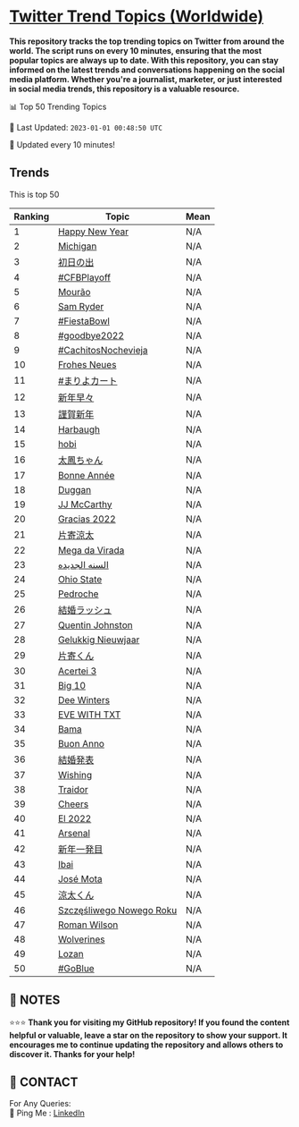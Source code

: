 [Twitter Trend Topics (Worldwide)](https://github.com/ErcinDedeoglu/Twitter-Trend-Topics)
==========

**This repository tracks the top trending topics on Twitter from around the world. 
The script runs on every 10 minutes, ensuring that the most popular topics are always up to date. 
With this repository, you can stay informed on the latest trends and conversations happening on the social media platform. 
Whether you're a journalist, marketer, or just interested in social media trends, this repository is a valuable resource.**


📊 Top 50 Trending Topics

📆 Last Updated: `2023-01-01 00:48:50 UTC`

🔧 Updated every 10 minutes!


## Trends

This is top 50

| Ranking | Topic | Mean |
| ------- | ------------ | ------------ |
| 1 | [Happy New Year](http://twitter.com/search?q=Happy+New+Year) | N/A |
| 2 | [Michigan](http://twitter.com/search?q=Michigan) | N/A |
| 3 | [初日の出](http://twitter.com/search?q=%e5%88%9d%e6%97%a5%e3%81%ae%e5%87%ba) | N/A |
| 4 | [#CFBPlayoff](http://twitter.com/search?q=%23CFBPlayoff) | N/A |
| 5 | [Mourão](http://twitter.com/search?q=Mour%c3%a3o) | N/A |
| 6 | [Sam Ryder](http://twitter.com/search?q=Sam+Ryder) | N/A |
| 7 | [#FiestaBowl](http://twitter.com/search?q=%23FiestaBowl) | N/A |
| 8 | [#goodbye2022](http://twitter.com/search?q=%23goodbye2022) | N/A |
| 9 | [#CachitosNochevieja](http://twitter.com/search?q=%23CachitosNochevieja) | N/A |
| 10 | [Frohes Neues](http://twitter.com/search?q=Frohes+Neues) | N/A |
| 11 | [#まりよカート](http://twitter.com/search?q=%23%e3%81%be%e3%82%8a%e3%82%88%e3%82%ab%e3%83%bc%e3%83%88) | N/A |
| 12 | [新年早々](http://twitter.com/search?q=%e6%96%b0%e5%b9%b4%e6%97%a9%e3%80%85) | N/A |
| 13 | [謹賀新年](http://twitter.com/search?q=%e8%ac%b9%e8%b3%80%e6%96%b0%e5%b9%b4) | N/A |
| 14 | [Harbaugh](http://twitter.com/search?q=Harbaugh) | N/A |
| 15 | [hobi](http://twitter.com/search?q=hobi) | N/A |
| 16 | [太鳳ちゃん](http://twitter.com/search?q=%e5%a4%aa%e9%b3%b3%e3%81%a1%e3%82%83%e3%82%93) | N/A |
| 17 | [Bonne Année](http://twitter.com/search?q=Bonne+Ann%c3%a9e) | N/A |
| 18 | [Duggan](http://twitter.com/search?q=Duggan) | N/A |
| 19 | [JJ McCarthy](http://twitter.com/search?q=JJ+McCarthy) | N/A |
| 20 | [Gracias 2022](http://twitter.com/search?q=Gracias+2022) | N/A |
| 21 | [片寄涼太](http://twitter.com/search?q=%e7%89%87%e5%af%84%e6%b6%bc%e5%a4%aa) | N/A |
| 22 | [Mega da Virada](http://twitter.com/search?q=Mega+da+Virada) | N/A |
| 23 | [السنه الجديده](http://twitter.com/search?q=%d8%a7%d9%84%d8%b3%d9%86%d9%87+%d8%a7%d9%84%d8%ac%d8%af%d9%8a%d8%af%d9%87) | N/A |
| 24 | [Ohio State](http://twitter.com/search?q=Ohio+State) | N/A |
| 25 | [Pedroche](http://twitter.com/search?q=Pedroche) | N/A |
| 26 | [結婚ラッシュ](http://twitter.com/search?q=%e7%b5%90%e5%a9%9a%e3%83%a9%e3%83%83%e3%82%b7%e3%83%a5) | N/A |
| 27 | [Quentin Johnston](http://twitter.com/search?q=Quentin+Johnston) | N/A |
| 28 | [Gelukkig Nieuwjaar](http://twitter.com/search?q=Gelukkig+Nieuwjaar) | N/A |
| 29 | [片寄くん](http://twitter.com/search?q=%e7%89%87%e5%af%84%e3%81%8f%e3%82%93) | N/A |
| 30 | [Acertei 3](http://twitter.com/search?q=Acertei+3) | N/A |
| 31 | [Big 10](http://twitter.com/search?q=Big+10) | N/A |
| 32 | [Dee Winters](http://twitter.com/search?q=Dee+Winters) | N/A |
| 33 | [EVE WITH TXT](http://twitter.com/search?q=EVE+WITH+TXT) | N/A |
| 34 | [Bama](http://twitter.com/search?q=Bama) | N/A |
| 35 | [Buon Anno](http://twitter.com/search?q=Buon+Anno) | N/A |
| 36 | [結婚発表](http://twitter.com/search?q=%e7%b5%90%e5%a9%9a%e7%99%ba%e8%a1%a8) | N/A |
| 37 | [Wishing](http://twitter.com/search?q=Wishing) | N/A |
| 38 | [Traidor](http://twitter.com/search?q=Traidor) | N/A |
| 39 | [Cheers](http://twitter.com/search?q=Cheers) | N/A |
| 40 | [El 2022](http://twitter.com/search?q=El+2022) | N/A |
| 41 | [Arsenal](http://twitter.com/search?q=Arsenal) | N/A |
| 42 | [新年一発目](http://twitter.com/search?q=%e6%96%b0%e5%b9%b4%e4%b8%80%e7%99%ba%e7%9b%ae) | N/A |
| 43 | [Ibai](http://twitter.com/search?q=Ibai) | N/A |
| 44 | [José Mota](http://twitter.com/search?q=Jos%c3%a9+Mota) | N/A |
| 45 | [涼太くん](http://twitter.com/search?q=%e6%b6%bc%e5%a4%aa%e3%81%8f%e3%82%93) | N/A |
| 46 | [Szczęśliwego Nowego Roku](http://twitter.com/search?q=Szcz%c4%99%c5%9bliwego+Nowego+Roku) | N/A |
| 47 | [Roman Wilson](http://twitter.com/search?q=Roman+Wilson) | N/A |
| 48 | [Wolverines](http://twitter.com/search?q=Wolverines) | N/A |
| 49 | [Lozan](http://twitter.com/search?q=Lozan) | N/A |
| 50 | [#GoBlue](http://twitter.com/search?q=%23GoBlue) | N/A |




## 📝 NOTES

⭐⭐⭐ **Thank you for visiting my GitHub repository! If you found the content helpful or valuable, leave a star on the repository to show your support. It encourages me to continue updating the repository and allows others to discover it. Thanks for your help!**

## 📨 CONTACT

 For Any Queries:  
            🏓 Ping Me : [LinkedIn](https://www.linkedin.com/in/ercindedeoglu/)